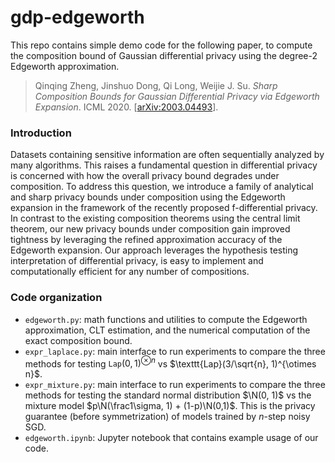 # gdp-edgeworth

This repo contains simple demo code for the following paper, to compute the composition bound of Gaussian differential privacy using the degree-2 Edgeworth approximation.

> Qinqing Zheng, Jinshuo Dong, Qi Long, Weijie J. Su. *Sharp Composition Bounds for Gaussian Differential Privacy via Edgeworth Expansion*. ICML 2020. [[arXiv:2003.04493](https://arxiv.org/abs/2003.04493)].

### Introduction
Datasets containing sensitive information are often sequentially analyzed by many
algorithms. This raises a fundamental question in differential privacy is concerned with
how the overall privacy bound degrades under composition.  To address this question, we
introduce a family of analytical and sharp privacy bounds under composition using the
Edgeworth expansion in the framework of the recently proposed f-differential privacy.
In contrast to the existing composition theorems using the central limit theorem, our
new privacy bounds under composition gain improved tightness by leveraging the refined
approximation accuracy of the Edgeworth expansion. Our approach leverages the hypothesis
testing interpretation of differential privacy, is easy to implement and computationally
efficient for any number of compositions.


### Code organization
- `edgeworth.py`: math functions and utilities to compute the Edgeworth approximation, CLT estimation, and the numerical computation of the exact composition bound.
- `expr_laplace.py`: main interface to run experiments to compare the three methods for testing $\texttt{Lap}(0, 1)^{\otimes n}$ vs $\texttt{Lap}(3/\sqrt{n}, 1)^{\otimes n}$.
- `expr_mixture.py`: main interface to run experiments to compare the three methods for testing the standard normal distribution $\N(0, 1)$ vs the mixture model $p\N(\frac1\sigma, 1) + (1-p)\N(0,1)$. This is the privacy guarantee (before symmetrization) of models trained by $n$-step noisy SGD.
- `edgeworth.ipynb`: Jupyter notebook that contains example usage of our code.
